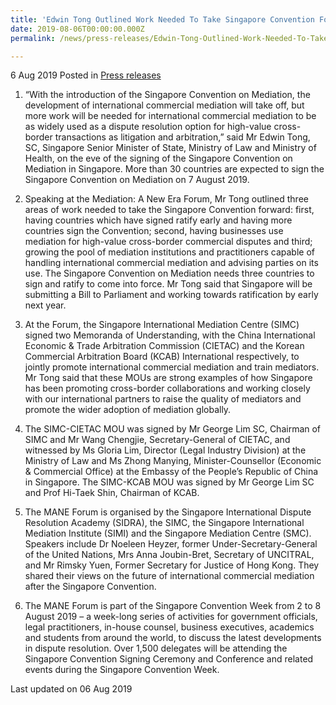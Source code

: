 ```yaml
---
title: 'Edwin Tong Outlined Work Needed To Take Singapore Convention Forward'
date: 2019-08-06T00:00:00.000Z
permalink: /news/press-releases/Edwin-Tong-Outlined-Work-Needed-To-Take-Singapore-Convention-Forward

---
```



6 Aug 2019 Posted in [Press releases](/news/press-releases) 


1. “With the introduction of the Singapore Convention on Mediation, the development of international commercial mediation will take off, but more work will be needed for international commercial mediation to be as widely used as a dispute resolution option for high-value cross-border transactions as litigation and arbitration,” said Mr Edwin Tong, SC, Singapore Senior Minister of State, Ministry of Law and Ministry of Health, on the eve of the signing of the Singapore Convention on Mediation in Singapore. More than 30 countries are expected to sign the Singapore Convention on Mediation on 7 August 2019.
 
2. Speaking at the Mediation: A New Era Forum, Mr Tong outlined three areas of work needed to take the Singapore Convention forward: first, having countries which have signed ratify early and having more countries sign the Convention; second, having businesses use mediation for high-value cross-border commercial disputes and third; growing the pool of mediation institutions and practitioners capable of handling international commercial mediation and advising parties on its use. The Singapore Convention on Mediation needs three countries to sign and ratify to come into force. Mr Tong said that Singapore will be submitting a Bill to Parliament and working towards ratification by early next year.  
 
3. At the Forum, the Singapore International Mediation Centre (SIMC) signed two Memoranda of Understanding, with the China International Economic & Trade Arbitration Commission (CIETAC) and the Korean Commercial Arbitration Board (KCAB) International respectively, to jointly promote international commercial mediation and train mediators. Mr Tong said that these MOUs are strong examples of how Singapore has been promoting cross-border collaborations and working closely with our international partners to raise the quality of mediators and promote the wider adoption of mediation globally. 
 
4. The SIMC-CIETAC MOU was signed by Mr George Lim SC, Chairman of SIMC and Mr Wang Chengjie, Secretary-General of CIETAC, and witnessed by Ms Gloria Lim, Director (Legal Industry Division) at the Ministry of Law and Ms Zhong Manying, Minister-Counsellor (Economic & Commercial Office) at the Embassy of the People’s Republic of China in Singapore. The SIMC-KCAB MOU was signed by Mr George Lim SC and Prof Hi-Taek Shin, Chairman of KCAB. 

5. The MANE Forum is organised by the Singapore International Dispute Resolution Academy (SIDRA), the SIMC, the Singapore International Mediation Institute (SIMI) and the Singapore Mediation Centre (SMC). Speakers include Dr Noeleen Heyzer, former Under-Secretary-General of the United Nations, Mrs Anna Joubin-Bret, Secretary of UNCITRAL, and Mr Rimsky Yuen, Former Secretary for Justice of Hong Kong. They shared their views on the future of international commercial mediation after the Singapore Convention.
 
6. The MANE Forum is part of the Singapore Convention Week from 2 to 8 August 2019 – a week-long series of activities for government officials, legal practitioners, in-house counsel, business executives, academics and students from around the world, to discuss the latest developments in dispute resolution. Over 1,500 delegates will be attending the Singapore Convention Signing Ceremony and Conference and related events during the Singapore Convention Week.







<p class="right-side-updated">Last updated on 06 Aug 2019</p> 
